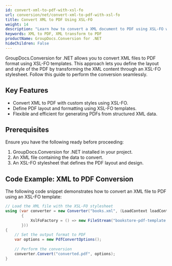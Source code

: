 ```yaml
---
id: convert-xml-to-pdf-with-xsl-fo
url: conversion/net/convert-xml-to-pdf-with-xsl-fo
title: Convert XML to PDF Using XSL-FO
weight: 14
description: "Learn how to convert a XML document to PDF using XSL-FO with GroupDocs.Conversion for .NET."
keywords: XML to PDF, XML transform to PDF
productName: GroupDocs.Conversion for .NET
hideChildren: False
---
```


GroupDocs.Conversion for .NET allows you to convert XML files to PDF format using XSL-FO templates. This approach lets you define the layout and style of the PDF by transforming the XML content through an XSL-FO stylesheet. Follow this guide to perform the conversion seamlessly.

## Key Features
- Convert XML to PDF with custom styles using XSL-FO.
- Define PDF layout and formatting using XSL-FO templates.
- Flexible and efficient for generating PDFs from structured XML data.

## Prerequisites
Ensure you have the following ready before proceeding:
1. GroupDocs.Conversion for .NET installed in your project.
2. An XML file containing the data to convert.
3. An XSL-FO stylesheet that defines the PDF layout and design.

## Code Example: XML to PDF Conversion

The following code snippet demonstrates how to convert an XML file to PDF using an XSL-FO template:

```csharp
// Load the XML file with the XSL-FO stylesheet
using (var converter = new Converter("books.xml", (LoadContext loadContext) => new XmlLoadOptions
       {
           XslFoFactory = () => new FileStream("bookstore-pdf-template.xsl", FileMode.Open)
       }))
{
    // Set the output format to PDF
    var options = new PdfConvertOptions();
    
    // Perform the conversion
    converter.Convert("converted.pdf", options);
}
